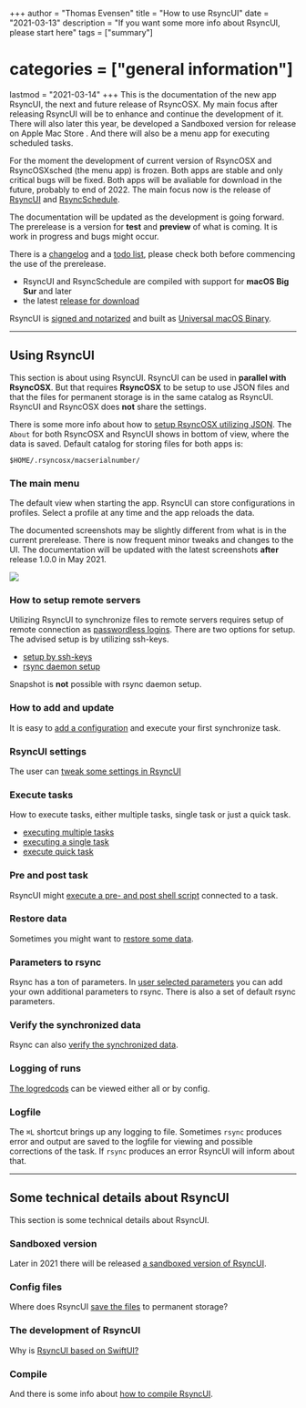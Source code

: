 +++
author = "Thomas Evensen"
title = "How to use RsyncUI"
date = "2021-03-13"
description = "If you want some more info about RsyncUI, please start here"
tags = ["summary"]
# categories = ["general information"]
lastmod = "2021-03-14"
+++
This is the documentation of the new app RsyncUI, the next and future release of RsyncOSX. My main focus after releasing RsyncUI will be to enhance and continue the development of it. There will also later this year, be developed a Sandboxed version for release on Apple Mac Store . And there will also be a menu app for executing scheduled tasks.

For the moment the development of current version of RsyncOSX and RsyncOSXsched (the menu app) is frozen. Both apps are stable and only critical bugs will be fixed. Both apps will be avaliable for download in the future, probably to end of 2022. The main focus now is the release of [RsyncUI](https://github.com/rsyncOSX/RsyncUI) and [RsyncSchedule](https://github.com/rsyncOSX/RsyncSchedule).

The documentation will be updated as the development is going forward. The prerelease is a version for **test** and **preview** of what is coming. It is work in progress and bugs might occur.

There is a [changelog](/post/changelog/) and a [todo list](/post/todo/), please check both before commencing the use of the prerelease.

- RsyncUI and RsyncSchedule are compiled with support for **macOS Big Sur** and later
- the latest [release for download](https://github.com/rsyncOSX/RsyncUI/releases)

RsyncUI is [signed and notarized](/post/notarized/) and built as [Universal macOS Binary](https://developer.apple.com/documentation/xcode/building_a_universal_macos_binary).

---

## Using RsyncUI

This section is about using RsyncUI. RsyncUI can be used in **parallel with RsyncOSX**. But that requires **RsyncOSX** to be setup to use JSON files and that the files for permanent storage is in the same catalog as RsyncUI. RsyncUI and RsyncOSX does **not** share the settings.

There is some more info about how to [setup RsyncOSX utilizing JSON](https://rsyncosx.netlify.app/post/json/). The `About` for both RsyncOSX and RsyncUI shows in bottom of view, where the data is saved. Default catalog for storing files for both apps is:

```
$HOME/.rsyncosx/macserialnumber/
```

### The main menu

The default view when starting the app. RsyncUI can store configurations in profiles. Select a profile at any time and the app reloads the data.

The documented screenshots may be slightly different from what is in the current prerelease. There is now frequent minor tweaks and changes to the UI. The documentation will be updated with the latest screenshots **after** release 1.0.0 in May 2021.

![](/images/start/start.png)

### How to setup remote servers

Utilizing RsyncUI to synchronize files to remote servers requires setup of remote connection as [passwordless logins](/post/remotelogins/). There are two options for setup. The advised setup is by utilizing ssh-keys.

- [setup by ssh-keys](/post/ssh/)
- [rsync daemon setup](/post/rsyncdaemon/)

Snapshot is **not** possible with rsync daemon setup.

### How to add and update

It is easy to [add a configuration](/post/addconfigurations/) and execute your first synchronize task.

### RsyncUI settings

The user can [tweak some settings in RsyncUI](/post/settings/)

### Execute tasks

How to execute tasks, either multiple tasks, single task or just a quick task.

- [executing multiple tasks](/post/multipletasks/)
- [executing a single task](/post/singletask/)
- [execute quick task](/post/quicktask/)

### Pre and post task

RsyncUI might [execute a pre- and post shell script](/post/shellout/) connected to a task.

### Restore data

Sometimes you might want to [restore some data](/post/restore/).

### Parameters to rsync

Rsync has a ton of parameters. In [user selected parameters](/post/rsyncparameters) you can add your own additional parameters to rsync. There is also a set of default rsync parameters.

### Verify the synchronized data

Rsync can also [verify the synchronized data](/post/verify/).

### Logging of runs

 [The logredcods](/post/logging/) can be viewed either all or by config.

### Logfile

The `⌘L` shortcut brings up any logging to file. Sometimes `rsync` produces error and output are saved to the logfile for viewing and possible corrections of the task. If `rsync` produces an error RsyncUI will inform about that.

---

## Some technical details about RsyncUI

This section is some technical details about RsyncUI.

### Sandboxed version

Later in 2021 there will be released [a sandboxed version of RsyncUI](/post/sandboxversion/).

### Config files

Where does RsyncUI [save the files](/post/configfiles/) to permanent storage?

### The development of RsyncUI

Why is [RsyncUI based on SwiftUI?](/post/development)

### Compile

And there is some info about [how to compile RsyncUI](/post/compile/).
